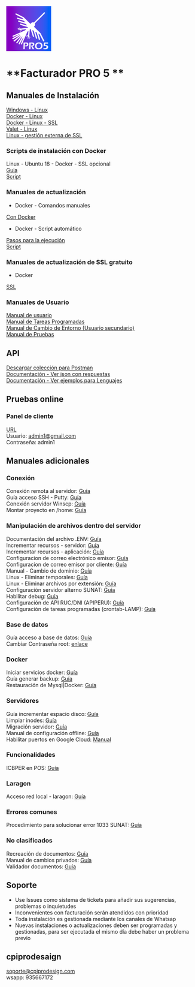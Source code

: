 <img src="icon_pro5.png" width="120">

# **Facturador PRO 5 **


## Manuales de Instalación

[Windows - Linux](https://docs.google.com/document/d/16sC55sn3TvrgpH2hlBczFJhv1ZwZ9CzPVKgQRR2V1tM/edit "Clic")
<br>
[Docker - Linux](https://docs.google.com/document/d/1S6G68daaP4BKuLJ5EJXka51jnKIqgcN_3uelatt5Umk/edit "Clic")
<br>
[Docker - Linux - SSL](https://docs.google.com/document/d/1V54AoYPSNqgi2M9ddck6gh3AgQspZ-eH37_1BU7Gpuo/edit?usp=sharingg "Clic")
<br>
[Valet - Linux](https://docs.google.com/document/d/1x1SZnhzDITta6k-pOQC75xQKWowCgSUSRoa434gglQA/edit?usp=sharing "Clic")
<br>
[Linux - gestión externa de SSL](https://docs.google.com/document/d/1D87YJ9fq9yHiAauu6SGVugiC3m_i42DrFUt6VKYXuDI/edit?usp=sharing "Clic")


### Scripts de instalación con Docker

Linux - Ubuntu 18 - Docker - SSL opcional<br>
[Guia](https://gitlab.com/b.mendoza/facturadorpro3/snippets/1971490 "Clic")<br>
[Script](https://gitlab.com/b.mendoza/facturadorpro3/snippets/1971490/raw "Clic")<br>


### Manuales de actualización

* Docker - Comandos manuales

[Con Docker](https://docs.google.com/document/d/1sSPPV2jHg8RTXgI76sJMajZPrg30bzqNb-kXdNIc-nY/edit?usp=sharing "Clic")
<br>

* Docker - Script automático

[Pasos para la ejecución](https://gitlab.com/b.mendoza/facturadorpro3/-/wikis/Script-Update-Docker)<br>
[Script](blob/master/script-update.sh)<br>


### Manuales de actualización de SSL gratuito

* Docker

[SSL](https://docs.google.com/document/d/1kcgtIDrOWnGKQbWO3sW2KEkUoNdadIB5YHBgaSb87uA/edit "Clic")


### Manuales de Usuario

[Manual de usuario](https://docs.google.com/document/d/1i7yKGy3rIvv9TrnwRWZifTuZMMnZ8dbWpqcjPZ3ClmE/edit "Clic")<br>
[Manual de Tareas Programadas](https://docs.google.com/document/d/1Cu3Kpgv9HvMAV4fwVNbR-CFc0uTu_-qEVLT-MIuxBTQ/edit?usp=sharing "Clic")<br>
[Manual de Cambio de Entorno (Usuario secundario)](https://docs.google.com/document/d/1IBXczY4b1YvSnGdFlIklpb8HGlQcP1lN44rpXbtYyUc/edit "Clic")<br>
[Manual de Pruebas](https://docs.google.com/document/d/1ht9JS7VdXiZrPmsqe3Dz-325lN_qEHDVVbieYU4Kay8/edit "Clic")

## API

[Descargar colección para Postman](https://drive.google.com/file/d/1MhFHT0UF4CayjZfHkCqi5VMpqN34PGkV/view?usp=sharing "Clic")<br>
[Documentación - Ver json con respuestas](https://docs.google.com/document/d/1QO3H2nhV6dubGFc-IOrXY1X1hobmKkSmutfrtKbelTw/edit "Clic")<br>
[Documentación - Ver ejemplos para Lenguajes](https://documenter.getpostman.com/view/1431398/U16onhgw "Clic")<br>

## Pruebas online

### Panel de cliente

[URL](https://demo.oaksistem.com "Clic")
<br>
Usuario: admin1@gmail.com<br>
Contraseña: admin1


## Manuales adicionales

### Conexión
Conexión remota al servidor: [Guía](https://docs.google.com/document/d/1m7xmQ_yLBO2MQVew6ZrlCdvIMLNg2_EzEJmntDM_Jms/edit?usp=sharing "Clic")<br>
Guía acceso SSH - Putty: [Guía](https://docs.google.com/document/d/1PmQejvNd_dkXVm8DPUYlQTag0wvES46tMpxX3MPhkNY/edit# "Clic")<br>
Conexión servidor Winscp: [Guía](https://docs.google.com/document/d/1Xpri2102N4b5C-dG-FVPXW5ZWjEz5S4iDjpvl7Zwq2E/edit# "Clic")<br>
Montar proyecto en /home: [Guía](https://docs.google.com/document/d/12o5dp0eccGgraKj3P-ly_wWmIcl2G0gUTZEgVi-AFtk/edit?usp=sharing "Clic")<br>

### Manipulación de archivos dentro del servidor
Documentación del archivo .ENV: [Guía](https://docs.google.com/document/d/1XpNPg32CrihM1wYWjttwON-2R6nln7-70vBLZnD1UjE/edit?usp=sharing "Clic")<br>
Incrementar recursos - servidor: [Guía](https://drive.google.com/open?id=1IQad7UnljZEPd4hYWx5ZlR3LJliFGT25AjiI4-TlcJU "Clic")<br>
Incrementar recursos - aplicación: [Guía](https://drive.google.com/open?id=1_A06M8AKR514XdctOpi8yIHOQd2cMIzm1BAdNCLUoew "Clic")<br>
Configuracion de correo electrónico emisor: [Guía](https://docs.google.com/document/d/1sBXGgKZwcgKZTMTT_qQldpRT13jzEL4Q1S_yPpY-nOo/edit?usp=sharing "Clic")<br>
Configuracion de correo emisor por cliente: [Guía](https://docs.google.com/document/d/1ix2vPsiqSoK9jNAOF2gPjWhNa3BdajU5x8I5aBvEz0o/edit?usp=sharing "Clic")<br>
Manual - Cambio de dominio: [Guía](https://docs.google.com/document/d/14rbElqQ6Ru6hh3UCZm4wTKIUCm_hPbMNYz9EH8fcPRo/edit?usp=sharing "Clic")<br>
Linux - Eliminar temporales: [Guía](https://docs.google.com/document/d/17-9F9xrQepGfSkZIiCcty-B0GAjeJnN5KO8p0rOBYxY/edit?usp=sharing "Clic")<br>
Linux - Eliminar archivos por extensión: [Guía](https://docs.google.com/document/d/1M1s6EYF7sA89JccrXh7d_UhLB367F7Kk41yKCpSIzdo/edit#heading=h.ghi3ru1xdrna "Clic")<br>
Configuración servidor alterno SUNAT: [Guía](https://docs.google.com/document/d/1pr-9ewFYY7JFtYg-0V5MY4R16OGv-02VH5MqXjeUCh0/edit#heading=h.nezjsyganf1w "Clic")<br>
Habilitar debug: [Guía](https://drive.google.com/open?id=1OdU-rDjr_cxM7t3fujBxPnEQn7qMoxIO6KZNjiKzyvU "Clic")<br>
Configuración de API RUC/DNI (APIPERU): [Guía](https://docs.google.com/document/d/15_MjQBamZI20UC08p-zC9N3yrMhIqh8iObikZ_eNKKg/edit?usp=sharing "Clic")<br>
Configuración de tareas programadas (crontab-LAMP): [Guía](https://docs.google.com/document/d/1fv_wWZSbbhEBo_uHiIE80y7PcU3m-A-HhPTPgQBth3Y/edit?usp=sharing "Clic")<br>

### Base de datos
Guía acceso a base de datos: [Guía](https://drive.google.com/open?id=1uZ_qt34I8HucJYmt_RfI2orgfl9_dpqIh8RukwiG1uM "Clic")<br>
Cambiar Contraseña root: [enlace](https://gist.github.com/rordi/ab55c92848fd06884172ed22ae88d7df "clic")<br>

### Docker
Iniciar servicios docker: [Guía](https://docs.google.com/document/d/1MMuyeYE53RjDaOR2OLPsCtpxicDzqowlvoMTWpkBaSM/edit# "Clic")<br>
Guía generar backup: [Guía](https://drive.google.com/open?id=15dD0KPmDPIeM5y6QdLJivEI-ryS75s2uuJJlusNTr1g "Clic")<br>
Restauración de Mysql|Docker: [Guía](https://docs.google.com/document/d/1Aze-O_a0aseyjaDXsD1iHflPr6ptZ8Cq6BWRrs6GhsM/edit?usp=sharing "Clic")<br>

### Servidores
Guía incrementar espacio disco: [Guía](https://docs.google.com/document/d/1hpEQUs9OFha_35yyLb1cMKeluD-dEku5lQsQ3TJFib8/edit "Clic")<br>
Limpiar inodes: [Guía](https://drive.google.com/open?id=1foPKDI3V3Z9uKTjRc2SPSoztVSOBevPAluT2BqFbfxA "Clic")<br>
Migración servidor: [Guía](https://docs.google.com/document/d/1HjAoa2d6mPDVY5lrDxprwfteKrP6n100LeSox_g34Eg/edit "Clic")<br>
Manual de configuración offline: [Guía](https://drive.google.com/open?id=1s9VE08nVjqyKGQ2BiupfQ0yODVBfTfhkSjjZuZLyv38 "Clic")<br>
Habilitar puertos en Google Cloud: [Manual](https://docs.google.com/document/d/1pbCXJyRyR4VOaQ2BE3aJp-3_vhFIp-b6RXnT_6rtw1o/edit?usp=sharing "clic")<br>

### Funcionalidades

ICBPER en POS: [Guía](https://docs.google.com/document/d/1laSobotFxZy7FlKfALxCoIz7OOT_xiid-QuQP2HD68g/edit?usp=sharing "Clic")<br>

### Laragon
Acceso red local - laragon: [Guía](https://docs.google.com/document/d/13kOE5N5LJtCJIr3hswrfNgBYxi9wx07YwUCrAfgyCoQ/edit "Clic")<br>

### Errores comunes
Procedimiento para solucionar error 1033 SUNAT: [Guía](https://docs.google.com/document/d/1V9xyhH4JRJqFf-8zFBG9lOlmy07ts9dZCcJlQFEcFf8/edit# "Clic")<br>

### No clasificados
Recreación de documentos: [Guía](https://drive.google.com/open?id=1_ZvNpA3_IyvEiQ2NSaiW_rsBhVNbK7YD-_l1kbrEGwQ "Clic")<br>
Manual de cambios privados: [Guía](https://drive.google.com/open?id=1ePniWwGvylJDzHTcPOj6E_nQtD_eO6PCReB_xwzOn98 "Clic")<br>
Validador documentos: [Guía](https://docs.google.com/document/d/1v6XpJrEwCx3suRzRsa4-3-kcAghRvS9DHS5esb89SuI/edit "Clic")<br>

## Soporte

* Use Issues como sistema de tickets para añadir sus sugerencias, problemas o inquietudes
* Inconvenientes con facturación serán atendidos con prioridad
* Toda instalación es gestionada mediante los canales de Whatsap
* Nuevas instalaciones o actualizaciones deben ser programadas y gestionadas, para ser ejecutada el mismo día debe haber un problema previo

## cpiprodesaign


soporte@cpiprodesign.com<br>
wsapp: 935667172<br>
